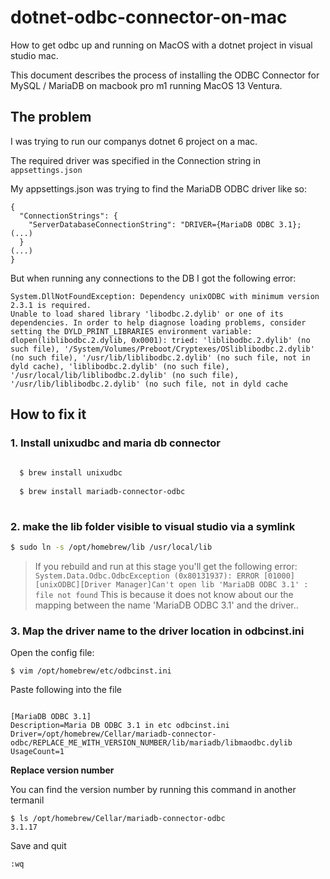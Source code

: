 # dotnet-odbc-connector-on-mac

How to get odbc up and running on MacOS with a dotnet project in visual studio mac.

This document describes the process of installing the ODBC Connector for MySQL / MariaDB on macbook pro m1 running MacOS 13 Ventura.

## The problem

I was trying to run our companys dotnet 6 project on a mac.

The required driver was specified in the Connection string in `appsettings.json`

My appsettings.json was trying to find the MariaDB ODBC driver like so: 

```
{
  "ConnectionStrings": {
    "ServerDatabaseConnectionString": "DRIVER={MariaDB ODBC 3.1}; (...)
  }
(...)
}
```

But when running any connections to the DB I got the following error:

```
System.DllNotFoundException: Dependency unixODBC with minimum version 2.3.1 is required.
Unable to load shared library 'libodbc.2.dylib' or one of its dependencies. In order to help diagnose loading problems, consider setting the DYLD_PRINT_LIBRARIES environment variable: dlopen(liblibodbc.2.dylib, 0x0001): tried: 'liblibodbc.2.dylib' (no such file), '/System/Volumes/Preboot/Cryptexes/OSliblibodbc.2.dylib' (no such file), '/usr/lib/liblibodbc.2.dylib' (no such file, not in dyld cache), 'liblibodbc.2.dylib' (no such file), '/usr/local/lib/liblibodbc.2.dylib' (no such file), '/usr/lib/liblibodbc.2.dylib' (no such file, not in dyld cache
```

## How to fix it


### 1. Install unixudbc and maria db connector

```bash
 
  $ brew install unixudbc
  
  $ brew install mariadb-connector-odbc
 
```

### 2. make the lib folder visible to visual studio via a symlink

```bash
$ sudo ln -s /opt/homebrew/lib /usr/local/lib
```


> If you rebuild and run at this stage you'll get the following error:
> `System.Data.Odbc.OdbcException (0x80131937): ERROR [01000] [unixODBC][Driver Manager]Can't open lib 'MariaDB ODBC 3.1' : file not found`
> This is because it does not know about our the mapping between the name 'MariaDB ODBC 3.1' and the driver..



### 3. Map the driver name to the driver location in odbcinst.ini

Open the config file: 

`$ vim /opt/homebrew/etc/odbcinst.ini`

Paste following into the file 

```

[MariaDB ODBC 3.1]
Description=Maria DB ODBC 3.1 in etc odbcinst.ini
Driver=/opt/homebrew/Cellar/mariadb-connector-odbc/REPLACE_ME_WITH_VERSION_NUMBER/lib/mariadb/libmaodbc.dylib
UsageCount=1

```  

**Replace version number** 

You can find the version number by running this command in another termanil

```
$ ls /opt/homebrew/Cellar/mariadb-connector-odbc
3.1.17
```

Save and quit

`:wq`


